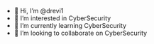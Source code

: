 - 👋 Hi, I’m @drevi1
- 👀 I’m interested in CyberSecurity
- 🌱 I’m currently learning CyberSecurity
- 💞️ I’m looking to collaborate on CyberSecurity

<!---
drevi1/drevi1 is a ✨ special ✨ repository because its `README.md` (this file) appears on your GitHub profile.
You can click the Preview link to take a look at your changes.
--->
